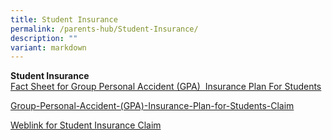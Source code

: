 ```yaml
---
title: Student Insurance
permalink: /parents-hub/Student-Insurance/
description: ""
variant: markdown
---
```

**Student Insurance**   
[Fact Sheet for Group Personal Accident (GPA)  Insurance Plan For Students](/files/Parents'%20Hub/Student%20insurance/product_fact_sheet_year_2023.pdf)

[Group-Personal-Accident-(GPA)-Insurance-Plan-for-Students-Claim](/files/Parents'%20Hub/Student%20insurance/Group-Personal-Accident-GPA-Insurance-Plan-for-Students-Claim.pdf)

[Weblink for Student Insurance Claim](https://studentgpa.incomegroupins.com.sg/#/)